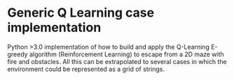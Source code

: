 # Generic Q Learning case implementation
Python >3.0 implementation of how to build and apply the Q-Learning E-greedy algorithm (Reinforcement Learning) to escape from a 2D maze with fire and obstacles. All this can be extrapolated to several cases in which the environment could be represented as a grid of strings.


